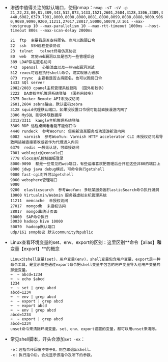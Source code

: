 - 渗透中值得关注的默认端口，使用nmap：`nmap -sT -sV -p 21,22,23,80,81,389,443,512,873,1433,1521,2601,2604,3128,3306,3389,4440,6082,6379,7001,8000,8008,8080,8081,8090,8099,8088,8888,9000,9060,9080,9090,9200,11211,27017,28017,50000,50070,U:161 --max-hostgroup 10 --max-parallelism 10 --max-rtt-timeout 1000ms --host-timeout 800s --max-scan-delay 2000ms`

  ```
  21  ftp  主要看是否支持匿名，也可以跑弱口令
  22  ssh  SSH远程登录协议
  23  telnet   telnet终端仿真协议
  80  web  常见web漏洞以及是否为一些管理后台
  389 LDAP存在匿名访问
  443  openssl  心脏滴血以及一些web漏洞测试
  512 rexec可远程执行shell命令，或实现暴力破解
  873  rsync  主要看是否支持匿名，也可以跑弱口令
  1433 SQl server
  2082/2083 cpanel主机管理系统登陆 （国外用较多）
  2222  DA虚拟主机管理系统登陆 （国外用较多）
  2375 Docker Remote API未授权访问
  2601,2604 zebra路由，默认密码zebra
  3128 squid代理默认端口，如果没设置口令很可能就直接漫游内网了
  3306 MySQL 能够外联数据库
  3312/3311  kangle主机管理系统登陆
  3389 RDP 远程桌面看看能不能弱口令
  4440 rundeck  参考WooYun: 借用新浪某服务成功漫游新浪内网
  6082  varnish  参考WooYun: Varnish HTTP accelerator CLI 未授权访问易导致网站被直接篡改或者作为代理进入内网
  6379  redis 一般无认证，可直接访问
  7001 weblogic的console口
  7778 Kloxo主机控制面板登录
  8000-9090  都是一些常见的web端口，有些运维喜欢把管理后台开在这些非80的端口上
  8000 jdwp java debug模式，可命令执行getshell
  9000 fast-cgi对外可以getshell
  9060 websphere管理端口
  9080
  9200  elasticsearch  参考WooYun: 多玩某服务器ElasticSearch命令执行漏洞
  10000 Virtualmin/Webmin 服务器虚拟主机管理系统
  11211  memcache  未授权访问
  27017  mongodb  未授权访问
  28017  mongodb统计页面
  50000  SAP命令执行
  50030 hadoop hive 10000
  50070  hadoop默认端口
  udp/161 snmp协议 默认community为public
  ```

- Linux查看环境变量的set、env、export的区别：这里区别**命令【alias】**和**变量【export】**的概念

  ```
  Linux分shell变量(set)，用户变量(env)，shell变量包含用户变量，export是一种命令工具，是显示那些通过export命令把shell变量中包含的用户变量导入给用户变量的那些变量。
  ➜  ~ abcd=1234   
  ➜  ~ echo $abcd
  1234
  ➜  ~ set | grep abcd
  abcd=1234
  ➜  ~ env | grep abcd
  ➜  ~ export | grep abcd
  ➜  ~ export abcd
  ➜  ~ env | grep abcd   
  abcd=1234
  ➜  ~ export | grep abcd
  abcd=1234
  unset命令来清除环境变量，set、env、export设置的变量，都可以用unset来清除。
  ```

- 常见shell脚本，开头会添加`set -ex`：

  ```
  -e：若指令传回值不等于0，则立即退出shell。
  -x：执行指令后，会先显示该指令及所下的参数。
  ```

  ​